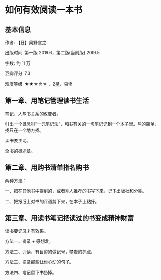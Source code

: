 # 如何有效阅读一本书

## 基本信息


作者: 【日】奥野宣之

出版时间: 第一版 2016.6，第二版(当前版) 2019.5

字数: 约 11 万

豆瓣评分: 7.3

难度等级: ★★☆☆☆ ，2星，易读

## 第一章、用笔记管理读书生活

笔记，人与书关系的改变者。

引出一个概念叫“一元笔记法”，和书有关的一切笔记记到一个本子里。写的简单，找只在一个地方找。

读书要主动。

全书的概述章。

## 第二章、用购书清单指名购书

两种方法：

一、把在其他书中提到的，或者别人推荐的书写下来，记下出版社和分类。

二、把报纸上对书的评语剪下来，在本子上粘好。

## 第三章、用读书笔记把读过的书变成精神财富

读书要记录才有效果。

方法一、摘录 + 感想发。

方法二、训读，有目的的做记号，攀岩的抓点。

方法三、摘录那些让你心动的句子。

方法四、笔记留下书扔掉。

